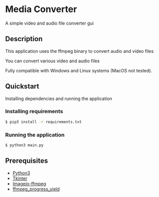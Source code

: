 # Media Converter
A simple video and audio file converter gui

## Description
This application uses the ffmpeg binary to convert audio and video files

You can convert various video and audio files

Fully compatible with Windows and Linux systems (MacOS not tested).

## Quickstart
Installing dependencies and running the application

### Installing requirements
```bash
$ pip3 install -r requirements.txt
```

### Running the application
```bash
$ python3 main.py
```

## Prerequisites
* [Python3](https://www.python.org)
* [Tkinter](https://docs.python.org/3/library/tkinter.html)
* [Imageio-ffmpeg](https://github.com/imageio/imageio-ffmpeg)
* [ffmpeg_progress_yield](https://github.com/slhck/ffmpeg-progress-yield)
